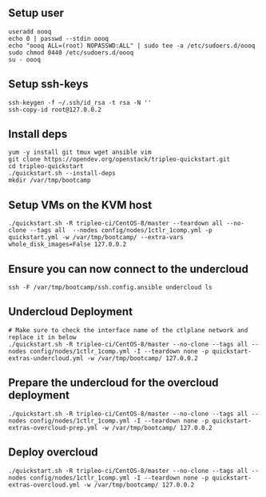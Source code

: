 ## Setup user
```
useradd oooq
echo 0 | passwd --stdin oooq
echo "oooq ALL=(root) NOPASSWD:ALL" | sudo tee -a /etc/sudoers.d/oooq
sudo chmod 0440 /etc/sudoers.d/oooq
su - oooq
```

## Setup ssh-keys
```
ssh-keygen -f ~/.ssh/id_rsa -t rsa -N ''
ssh-copy-id root@127.0.0.2
```

## Install deps
```
yum -y install git tmux wget ansible vim
git clone https://opendev.org/openstack/tripleo-quickstart.git
cd tripleo-quickstart
./quickstart.sh --install-deps
mkdir /var/tmp/bootcamp
```

## Setup VMs on the KVM host
```
./quickstart.sh -R tripleo-ci/CentOS-8/master --teardown all --no-clone --tags all  --nodes config/nodes/1ctlr_1comp.yml -p quickstart.yml -w /var/tmp/bootcamp/ --extra-vars whole_disk_images=False 127.0.0.2
```

## Ensure you can now connect to the undercloud
```
ssh -F /var/tmp/bootcamp/ssh.config.ansible undercloud ls  
```

## Undercloud Deployment
```
# Make sure to check the interface name of the ctlplane network and replace it in below
./quickstart.sh -R tripleo-ci/CentOS-8/master --no-clone --tags all --nodes config/nodes/1ctlr_1comp.yml -I --teardown none -p quickstart-extras-undercloud.yml -w /var/tmp/bootcamp/ 127.0.0.2
```

## Prepare the undercloud for the overcloud deployment
```
./quickstart.sh -R tripleo-ci/CentOS-8/master --no-clone --tags all --nodes config/nodes/1ctlr_1comp.yml -I --teardown none -p quickstart-extras-overcloud-prep.yml -w /var/tmp/bootcamp/ 127.0.0.2
```

## Deploy overcloud
```
./quickstart.sh -R tripleo-ci/CentOS-8/master --no-clone --tags all --nodes config/nodes/1ctlr_1comp.yml -I --teardown none -p quickstart-extras-overcloud.yml -w /var/tmp/bootcamp/ 127.0.0.2
```
